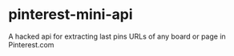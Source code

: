 # pinterest-mini-api
A hacked api for extracting last pins URLs of any board or page in Pinterest.com

